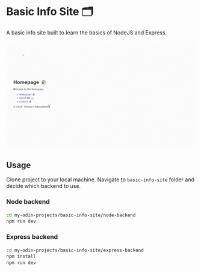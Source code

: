# Basic Info Site 🗂️

A basic info site built to learn the basics of NodeJS and Express.

![GIF Recording of Basic Info Site](basic-info-site.gif)

## Usage

Clone project to your local machine. Navigate to `basic-info-site` folder and decide which backend to use.

### Node backend

```bash
cd my-odin-projects/basic-info-site/node-backend
npm run dev
```

### Express backend

```bash
cd my-odin-projects/basic-info-site/express-backend
npm install
npm run dev
```
